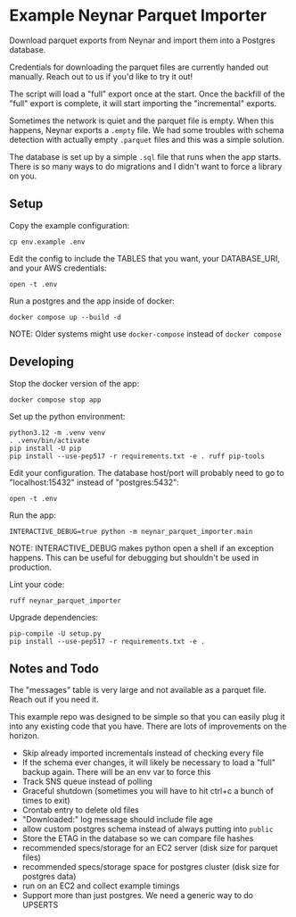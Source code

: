 # Example Neynar Parquet Importer

Download parquet exports from Neynar and import them into a Postgres database.

Credentials for downloading the parquet files are currently handed out manually. Reach out to us if you'd like to try it out!

The script will load a "full" export once at the start. Once the backfill of the "full" export is complete, it will start importing the "incremental" exports.

Sometimes the network is quiet and the parquet file is empty. When this happens, Neynar exports a `.empty` file. We had some troubles with schema detection with actually empty `.parquet` files and this was a simple solution.

The database is set up by a simple `.sql` file that runs when the app starts. There is so many ways to do migrations and I didn't want to force a library on you.

## Setup

Copy the example configuration:

    cp env.example .env

Edit the config to include the TABLES that you want, your DATABASE_URI, and your AWS credentials:

    open -t .env

Run a postgres and the app inside of docker:

    docker compose up --build -d

NOTE: Older systems might use `docker-compose` instead of `docker compose`

## Developing

Stop the docker version of the app:

    docker compose stop app

Set up the python environment:

    python3.12 -m .venv venv
    . .venv/bin/activate
    pip install -U pip
    pip install --use-pep517 -r requirements.txt -e . ruff pip-tools

Edit your configuration. The database host/port will probably need to go to "localhost:15432" instead of "postgres:5432":

    open -t .env

Run the app:

    INTERACTIVE_DEBUG=true python -m neynar_parquet_importer.main

NOTE: INTERACTIVE_DEBUG makes python open a shell if an exception happens. This can be useful for debugging but shouldn't be used in production.

Lint your code:

    ruff neynar_parquet_importer

Upgrade dependencies:

    pip-compile -U setup.py
    pip install --use-pep517 -r requirements.txt -e .


## Notes and Todo

The "messages" table is very large and not available as a parquet file. Reach out if you need it.

This example repo was designed to be simple so that you can easily plug it into any existing code that you have. There are lots of improvements on the horizon.

- Skip already imported incrementals instead of checking every file
- If the schema ever changes, it will likely be necessary to load a "full" backup again. There will be an env var to force this
- Track SNS queue instead of polling
- Graceful shutdown (sometimes you will have to hit ctrl+c a bunch of times to exit)
- Crontab entry to delete old files
- "Downloaded:" log message should include file age
- allow custom postgres schema instead of always putting into `public`
- Store the ETAG in the database so we can compare file hashes
- recommended specs/storage for an EC2 server (disk size for parquet files)
- recommended specs/storage space for postgres cluster (disk size for postgres data)
- run on an EC2 and collect example timings
- Support more than just postgres. We need a generic way to do UPSERTS
